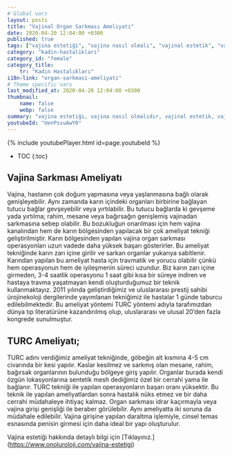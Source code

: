 ```yaml
---
# Global vars
layout: posts
title: "Vajinal Organ Sarkması Ameliyatı"
date: 2020-04-20 12:04:00 +0300
published: true
tags: ["vajina estetiği", "vajina nasıl olmalı", "vajinal estetik", "vajina estetiği ameliyatı", "vajinal estetik avantajı", "vajina estetiği gerektiren durumlar", "Vajina Estetiği Nedir", "vajina estetiği doktor", "Vajina Estetiği Amacı", "Vajina Şekil Bozukluğu", "Vajina Estetiği Lazer" ,"vajina anatomisi", "vajina ameliyatı" , "labioplasti" , "klitoris ameliyatı", "klitoris estetiği" "Labium estetiği", "iç dudak ameliyatı" , "dış dudak ameliyatı", "pubis estetiği", "himenoplasti ", "vajina daraltma" , "vajinoplasti",  "vajina daraltma nedir", "vajina daraltma ameliyatı", "vajina sarkması", "vajina sarkması ameliyatı", "Turc tekniği", "Turc ameliyatı"]
category: "kadin-hastaliklari"
category_id: "female"
category_title:
    tr: "Kadın Hastalıkları"
i18n-link: "organ-sarkmasi-ameliyati"
# Theme specific vars
last_modified_at: 2020-04-20 12:04:00 +0300
thumbnail:
    name: false
    webp: false
summary: "vajina estetiği, vajina nasıl olmalıdır, vajinal estetik, vajinal estetik ücreti, vajinal estetik ameliyatı, vajinal estetik avantajları, vajinal estetik gerektiren durumlar, Vajina Estetiği Nedir, Vajina estetiği için hangi doktor, Vajina Estetiği Amacı, Vajina Şekil Bozuklukları, Vajina Estetiğinde Lazer "
youtubeId: "UenPssuAwY0"
---
```

{% include youtubePlayer.html id=page.youtubeId %}

* TOC
{:toc}

## Vajina Sarkması Ameliyatı

Vajina, hastanın çok doğum yapmasına veya yaşlanmasına bağlı olarak genişleyebilir. Aynı zamanda karın içindeki organları birbirine bağlayan tutucu bağlar gevşeyebilir veya yırtılabilir. Bu tutucu bağlarda ki gevşeme yada yırtılma; rahim, mesane veya bağırsağın genişlemiş vajinadan sarkmasına sebep olabilir. Bu bozukluğun onarılması için hem vajina kanalından hem de karın bölgesinden yapılacak bir çok ameliyat tekniği geliştirilmiştir. Karın bölgesinden yapılan vajina organ sarkması operasyonları uzun vadede daha yüksek başarı gösterirler. Bu ameliyat tekniğinde karın zarı içine girilir ve sarkan organlar yukarıya sabitlenir. Karından yapılan bu ameliyat hasta için travmatik ve yorucu olabilir çünkü hem operasyonun hem de iyileşmenin süreci uzundur. Biz karın zarı içine girmeden, 3-4 saatlik operasyonu 1 saat gibi kısa bir süreye indiren ve hastaya travma yaşatmayan kendi oluşturduğumuz bir teknik kullanmaktayız. 2011 yılında geliştirdiğimiz ve uluslararası prestij sahibi ürojinekoloji dergilerinde yayımlanan tekniğimiz ile hastalar 1 günde taburcu edilebilmektedir. Bu ameliyat yöntemi TURC yöntemi adıyla tarafımızdan dünya tıp literatürüne kazandırılmış olup, uluslararası ve ulusal 20’den fazla kongrede sunulmuştur.

## TURC Ameliyatı;

TURC adını verdiğimiz ameliyat tekniğinde, göbeğin alt kısmına 4-5 cm civarında bir kesi yapılır. Kaslar kesilmez ve sarkmış olan mesane, rahim, bağırsak organlarının bulunduğu bölgeye giriş yapılır. Organlar burada kendi özgün lokasyonlarına sentetik mesh dediğimiz özel bir cerrahi yama ile bağlanır. TURC tekniği ile yapılan operasyonların başarı oranı yüksektir. Bu teknik ile yapılan ameliyatlardan sonra hastalık nüks etmez ve bir daha cerrahi müdahaleye ihtiyaç kalmaz. Organ sarkması idrar kaçırmayla veya vajina girişi genişliği ile beraber görülebilir. Aynı ameliyatta iki soruna da müdahale edilebilir. Vajina girişine yapılan daraltma işlemiyle, cinsel temas esnasında penisin girmesi için daha ideal bir yapı oluşturulur.


Vajina estetiği hakkında detaylı bilgi için [Tıklayınız.] (https://www.onoluroloji.com/vajina-estetigi)
